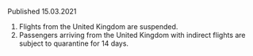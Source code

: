 Published 15.03.2021 
1. Flights from the United Kingdom are suspended. 
2. Passengers arriving from the United Kingdom with indirect flights are subject to quarantine for 14 days.

